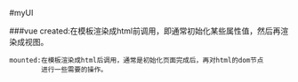 #myUI

###vue
    created:在模板渲染成html前调用，即通常初始化某些属性值，然后再渲染成视图。
    
    mounted:在模板渲染成html后调用，通常是初始化页面完成后，再对html的dom节点
            进行一些需要的操作。
    
